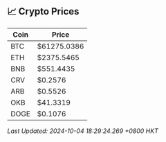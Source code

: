 ## 📈 Crypto Prices

| Coin | Price |
| ---- | ----- |
| BTC | $61275.0386 |
| ETH | $2375.5465 |
| BNB | $551.4435 |
| CRV | $0.2576 |
| ARB | $0.5526 |
| OKB | $41.3319 |
| DOGE | $0.1076 |

_Last Updated: 2024-10-04 18:29:24.269 +0800 HKT_
